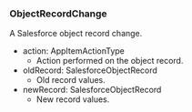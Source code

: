 ### ObjectRecordChange
A Salesforce object record change.

- action: AppItemActionType
  - Action performed on the object record.
- oldRecord: SalesforceObjectRecord
  - Old record values.
- newRecord: SalesforceObjectRecord
  - New record values.
